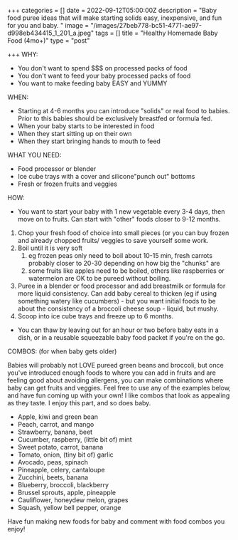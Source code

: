 +++
categories = []
date = 2022-09-12T05:00:00Z
description = "Baby food puree ideas that will make starting solids easy, inexpensive, and fun for you and baby. "
image = "/images/27beb778-bc51-4771-ae97-d998eb434415_1_201_a.jpeg"
tags = []
title = "Healthy Homemade Baby Food (4mo+)"
type = "post"

+++
WHY:

* You don't want to spend $$$ on processed packs of food
* You don't want to feed your baby processed packs of food
* You want to make feeding baby EASY and YUMMY

WHEN:

* Starting at 4-6 months you can introduce "solids" or real food to babies. Prior to this babies should be exclusively breastfed or formula fed.
* When your baby starts to be interested in food
* When they start sitting up on their own
* When they start bringing hands to mouth to feed

WHAT YOU NEED:

* Food processor or blender
* Ice cube trays with a cover and silicone"punch out" bottoms
* Fresh or frozen fruits and veggies

HOW:

* You want to start your baby with 1 new vegetable every 3-4 days, then move on to fruits. Can start with "other" foods closer to 9-12 months.

1. Chop your fresh food of choice into small pieces (or you can buy frozen and already chopped fruits/ veggies to save yourself some work.
2. Boil until it is very soft
   1. eg frozen peas only need to boil about 10-15 min, fresh carrots probably closer to 20-30 depending on how big the "chunks" are
   2. some fruits like apples need to be boiled, others like raspberries or watermelon are OK to be pureed without boiling.
3. Puree in a blender or food processor and add breastmilk or formula for more liquid consistency. Can add baby cereal to thicken (eg if using something watery like cucumbers) - but you want initial foods to be about the consistency of a broccoli cheese soup - liquid, but mushy.
4. Scoop into ice cube trays and freeze up to 6 months. 

* You can thaw by leaving out for an hour or two before baby eats in a dish, or in a reusable squeezable baby food packet if you're on the go.

COMBOS: (for when baby gets older)

Babies will probably not LOVE pureed green beans and broccoli, but once you've introduced enough foods to where you can add in fruits and are feeling good about avoiding allergens, you can make combinations where baby can get fruits and veggies. Feel free to use any of the examples below, and have fun coming up with your own! I like combos that look as appealing as they taste. I enjoy this part, and so does baby.

* Apple, kiwi and green bean
* Peach, carrot, and mango
* Strawberry, banana, beet
* Cucumber, raspberry, (little bit of) mint
* Sweet potato, carrot, banana
* Tomato, onion, (tiny bit of) garlic
* Avocado, peas, spinach
* Pineapple, celery, cantaloupe
* Zucchini, beets, banana
* Blueberry, broccoli, blackberry
* Brussel sprouts, apple, pineapple
* Cauliflower, honeydew melon, grapes
* Squash, yellow bell pepper, orange

Have fun making new foods for baby and comment with food combos you enjoy! 